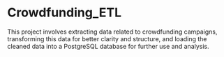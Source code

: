 # Crowdfunding_ETL
This project involves extracting data related to crowdfunding campaigns, transforming this data for better clarity and structure, and loading the cleaned data into a PostgreSQL database for further use and analysis.
